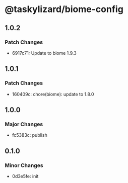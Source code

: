 # @taskylizard/biome-config

## 1.0.2

### Patch Changes

- 6917c71: Update to biome 1.9.3

## 1.0.1

### Patch Changes

- 160409c: chore(biome): update to 1.8.0

## 1.0.0

### Major Changes

- fc5383c: publish

## 0.1.0

### Minor Changes

- 0d3e5fe: init
